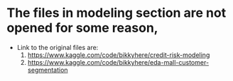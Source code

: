 # The files in modeling section are not opened for some reason, 
- Link to the original files are:
  1. https://www.kaggle.com/code/bikkyhere/credit-risk-modeling
  2. https://www.kaggle.com/code/bikkyhere/eda-mall-customer-segmentation
